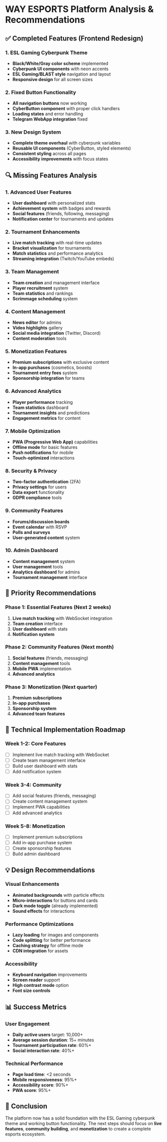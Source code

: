 # WAY ESPORTS Platform Analysis & Recommendations

## ✅ Completed Features (Frontend Redesign)

### 1. ESL Gaming Cyberpunk Theme
- **Black/White/Gray color scheme** implemented
- **Cyberpunk UI components** with neon accents
- **ESL Gaming/BLAST style** navigation and layout
- **Responsive design** for all screen sizes

### 2. Fixed Button Functionality
- **All navigation buttons** now working
- **CyberButton component** with proper click handlers
- **Loading states** and error handling
- **Telegram WebApp integration** fixed

### 3. New Design System
- **Complete theme overhaul** with cyberpunk variables
- **Reusable UI components** (CyberButton, styled elements)
- **Consistent styling** across all pages
- **Accessibility improvements** with focus states

## 🔍 Missing Features Analysis

### 1. **Advanced User Features**
- **User dashboard** with personalized stats
- **Achievement system** with badges and rewards
- **Social features** (friends, following, messaging)
- **Notification center** for tournaments and updates

### 2. **Tournament Enhancements**
- **Live match tracking** with real-time updates
- **Bracket visualization** for tournaments
- **Match statistics** and performance analytics
- **Streaming integration** (Twitch/YouTube embeds)

### 3. **Team Management**
- **Team creation** and management interface
- **Player recruitment** system
- **Team statistics** and rankings
- **Scrimmage scheduling** system

### 4. **Content Management**
- **News editor** for admins
- **Video highlights** gallery
- **Social media integration** (Twitter, Discord)
- **Content moderation** tools

### 5. **Monetization Features**
- **Premium subscriptions** with exclusive content
- **In-app purchases** (cosmetics, boosts)
- **Tournament entry fees** system
- **Sponsorship integration** for teams

### 6. **Advanced Analytics**
- **Player performance** tracking
- **Team statistics** dashboard
- **Tournament insights** and predictions
- **Engagement metrics** for content

### 7. **Mobile Optimization**
- **PWA (Progressive Web App)** capabilities
- **Offline mode** for basic features
- **Push notifications** for mobile
- **Touch-optimized** interactions

### 8. **Security & Privacy**
- **Two-factor authentication** (2FA)
- **Privacy settings** for users
- **Data export** functionality
- **GDPR compliance** tools

### 9. **Community Features**
- **Forums/discussion boards**
- **Event calendar** with RSVP
- **Polls and surveys**
- **User-generated content** system

### 10. **Admin Dashboard**
- **Content management** system
- **User management** tools
- **Analytics dashboard** for admins
- **Tournament management** interface

## 🎯 Priority Recommendations

### **Phase 1: Essential Features (Next 2 weeks)**
1. **Live match tracking** with WebSocket integration
2. **Team creation** interface
3. **User dashboard** with stats
4. **Notification system**

### **Phase 2: Community Features (Next month)**
1. **Social features** (friends, messaging)
2. **Content management** tools
3. **Mobile PWA** implementation
4. **Advanced analytics**

### **Phase 3: Monetization (Next quarter)**
1. **Premium subscriptions**
2. **In-app purchases**
3. **Sponsorship system**
4. **Advanced team features**

## 🚀 Technical Implementation Roadmap

### **Week 1-2: Core Features**
- [ ] Implement live match tracking with WebSocket
- [ ] Create team management interface
- [ ] Build user dashboard with stats
- [ ] Add notification system

### **Week 3-4: Community**
- [ ] Add social features (friends, messaging)
- [ ] Create content management system
- [ ] Implement PWA capabilities
- [ ] Add advanced analytics

### **Week 5-8: Monetization**
- [ ] Implement premium subscriptions
- [ ] Add in-app purchase system
- [ ] Create sponsorship features
- [ ] Build admin dashboard

## 💡 Design Recommendations

### **Visual Enhancements**
- **Animated backgrounds** with particle effects
- **Micro-interactions** for buttons and cards
- **Dark mode toggle** (already implemented)
- **Sound effects** for interactions

### **Performance Optimizations**
- **Lazy loading** for images and components
- **Code splitting** for better performance
- **Caching strategy** for offline mode
- **CDN integration** for assets

### **Accessibility**
- **Keyboard navigation** improvements
- **Screen reader** support
- **High contrast mode** option
- **Font size controls**

## 📊 Success Metrics

### **User Engagement**
- **Daily active users** target: 10,000+
- **Average session duration**: 15+ minutes
- **Tournament participation rate**: 60%+
- **Social interaction rate**: 40%+

### **Technical Performance**
- **Page load time**: <2 seconds
- **Mobile responsiveness**: 95%+
- **Accessibility score**: 90%+
- **PWA score**: 95%+

## 🎉 Conclusion

The platform now has a solid foundation with the ESL Gaming cyberpunk theme and working button functionality. The next steps should focus on **live features**, **community building**, and **monetization** to create a complete esports ecosystem.
